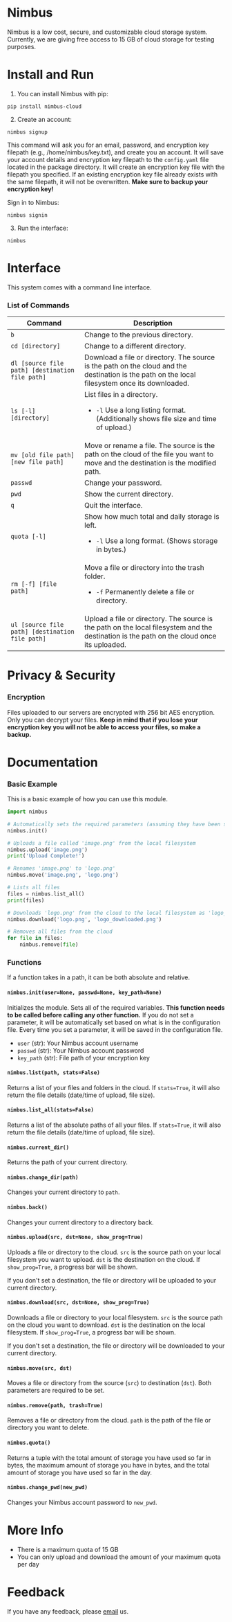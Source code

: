 # Nimbus

Nimbus is a low cost, secure, and customizable cloud storage system. Currently, we are giving free access to 15 GB of cloud storage for testing purposes.

# Install and Run

1. You can install Nimbus with pip:
```
pip install nimbus-cloud
```

2. Create an account:
```
nimbus signup
```

This command will ask you for an email, password, and encryption key filepath (e.g., /home/nimbus/key.txt), and create you an account. It will save your account details and encryption key filepath to the `config.yaml` file located in the package directory. It will create an encryption key file with the filepath you specified. If an existing encryption key file already exists with the same filepath, it will not be overwritten. **Make sure to backup your encryption key!**

Sign in to Nimbus:
```
nimbus signin
```

3. Run the interface:
```
nimbus
```

# Interface

This system comes with a command line interface.

### List of Commands

| Command                                         | Description                                                                                                                                            |
| ----------------------------------------------- | ------------------------------------------------------------------------------------------------------------------------------------------------------ |
| `b`                                             | Change to the previous directory.                                                                                                                      |
| `cd [directory]`                                | Change to a different directory.                                                                                                                       |
| `dl [source file path] [destination file path]` | Download a file or directory. The source is the path on the cloud and the destination is the path on the local filesystem once its downloaded.         |
| `ls [-l] [directory]`                           | List files in a directory. <ul><li>`-l` Use a long listing format. (Additionally shows file size and time of upload.) </li></ul>                       |
| `mv [old file path] [new file path]`            | Move or rename a file. The source is the path on the cloud of the file you want to move and the destination is the modified path.                      |
| `passwd`                                        | Change your password.                                                                                                                                  |
| `pwd`                                           | Show the current directory.                                                                                                                            |
| `q`                                             | Quit the interface.                                                                                                                                    |
| `quota [-l]`                                    | Show how much total and daily storage is left. <ul><li>`-l` Use a long format. (Shows storage in bytes.) </li></ul> |
| `rm [-f] [file path]`                           | Move a file or directory into the trash folder. <ul><li>`-f` Permanently delete a file or directory. </li></ul>                                     |
| `ul [source file path] [destination file path]` | Upload a file or directory. The source is the path on the local filesystem and the destination is the path on the cloud once its uploaded.             |

# Privacy & Security

### Encryption

Files uploaded to our servers are encrypted with 256 bit AES encryption. Only you can decrypt your files. **Keep in mind that if you lose your encryption key you will not be able to access your files, so make a backup.**

# Documentation

### Basic Example

This is a basic example of how you can use this module.

```python
import nimbus

# Automatically sets the required parameters (assuming they have been set before)
nimbus.init()

# Uploads a file called 'image.png' from the local filesystem
nimbus.upload('image.png')
print('Upload Complete!')

# Renames 'image.png' to 'logo.png'
nimbus.move('image.png', 'logo.png')

# Lists all files
files = nimbus.list_all()
print(files)

# Downloads 'logo.png' from the cloud to the local filesystem as 'logo_downloaded.png'
nimbus.download('logo.png', 'logo_downloaded.png')

# Removes all files from the cloud
for file in files:
    nimbus.remove(file)
```

### Functions

If a function takes in a path, it can be both absolute and relative.

#### `nimbus.init(user=None, passwd=None, key_path=None)`
Initializes the module. Sets all of the required variables. **This function needs to be called before calling any other function.** If you do not set a parameter, it will be automatically set based on what is in the configuration file. Every time you set a parameter, it will be saved in the configuration file.

* `user` (str): Your Nimbus account username
* `passwd` (str): Your Nimbus account password
* `key_path` (str): File path of your encryption key

#### `nimbus.list(path, stats=False)`
Returns a list of your files and folders in the cloud. If `stats=True`, it will also return the file details (date/time of upload, file size).

#### `nimbus.list_all(stats=False)`
Returns a list of the absolute paths of all your files. If `stats=True`, it will also return the file details (date/time of upload, file size).

#### `nimbus.current_dir()`
Returns the path of your current directory.

#### `nimbus.change_dir(path)`
Changes your current directory to `path`.

#### `nimbus.back()`
Changes your current directory to a directory back.

#### `nimbus.upload(src, dst=None, show_prog=True)`
Uploads a file or directory to the cloud. `src` is the source path on your local filesystem you want to upload. `dst` is the destination on the cloud. If `show_prog=True`, a progress bar will be shown.

If you don't set a destination, the file or directory will be uploaded to your current directory.

#### `nimbus.download(src, dst=None, show_prog=True)`
Downloads a file or directory to your local filesystem. `src` is the source path on the cloud you want to download. `dst` is the destination on the local filesystem. If `show_prog=True`, a progress bar will be shown.

If you don't set a destination, the file or directory will be downloaded to your current directory.

#### `nimbus.move(src, dst)`
Moves a file or directory from the source (`src`) to destination (`dst`). Both parameters are required to be set.

#### `nimbus.remove(path, trash=True)`
Removes a file or directory from the cloud. `path` is the path of the file or directory you want to delete.

#### `nimbus.quota()`
Returns a tuple with the total amount of storage you have used so far in bytes, the maximum amount of storage you have in bytes, and the total amount of storage you have used so far in the day.

#### `nimbus.change_pwd(new_pwd)`
Changes your Nimbus account password to `new_pwd`.

# More Info

* There is a maximum quota of 15 GB
* You can only upload and download the amount of your maximum quota per day

# Feedback

If you have any feedback, please [email](mailto:sakshine108@gmail.com) us.